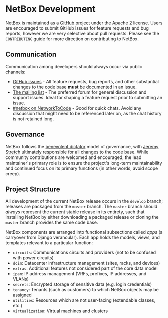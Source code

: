# NetBox Development

NetBox is maintained as a [GitHub project](https://github.com/netbox-community/netbox) under the Apache 2 license. Users are encouraged to submit GitHub issues for feature requests and bug reports, however we are very selective about pull requests. Please see the `CONTRIBUTING` guide for more direction on contributing to NetBox.

## Communication

Communication among developers should always occur via public channels:

* [GitHub issues](https://github.com/netbox-community/netbox/issues) - All feature requests, bug reports, and other substantial changes to the code base **must** be documented in an issue.
* [The mailing list](https://groups.google.com/g/netbox-discuss) - The preferred forum for general discussion and support issues. Ideal for shaping a feature request prior to submitting an issue.
* [#netbox on NetworkToCode](http://slack.networktocode.com/) - Good for quick chats. Avoid any discussion that might need to be referenced later on, as the chat history is not retained long.

## Governance

NetBox follows the [benevolent dictator](http://oss-watch.ac.uk/resources/benevolentdictatorgovernancemodel) model of governance, with [Jeremy Stretch](https://github.com/jeremystretch) ultimately responsible for all changes to the code base. While community contributions are welcomed and encouraged, the lead maintainer's primary role is to ensure the project's long-term maintainability and continued focus on its primary functions (in other words, avoid scope creep).

## Project Structure

All development of the current NetBox release occurs in the `develop` branch; releases are packaged from the `master` branch. The `master` branch should _always_ represent the current stable release in its entirety, such that installing NetBox by either downloading a packaged release or cloning the `master` branch provides the same code base.

NetBox components are arranged into functional subsections called _apps_ (a carryover from Django verancular). Each app holds the models, views, and templates relevant to a particular function:

* `circuits`: Communications circuits and providers (not to be confused with power circuits)
* `dcim`: Datacenter infrastructure management (sites, racks, and devices)
* `extras`: Additional features not considered part of the core data model
* `ipam`: IP address management (VRFs, prefixes, IP addresses, and VLANs)
* `secrets`: Encrypted storage of sensitive data (e.g. login credentials)
* `tenancy`: Tenants (such as customers) to which NetBox objects may be assigned
* `utilities`: Resources which are not user-facing (extendable classes, etc.)
* `virtualization`: Virtual machines and clusters
